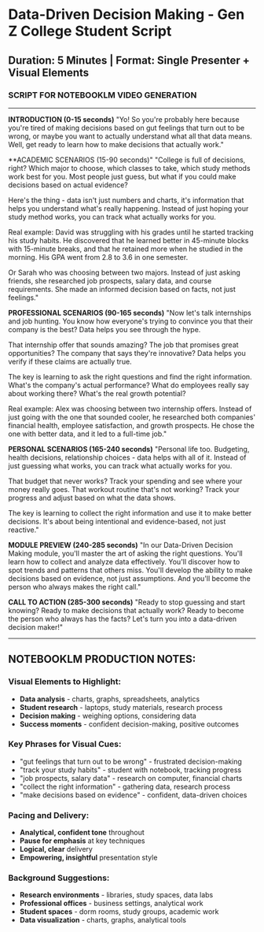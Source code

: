 # Data-Driven Decision Making - Gen Z College Student Script

## Duration: 5 Minutes | Format: Single Presenter + Visual Elements

### SCRIPT FOR NOTEBOOKLM VIDEO GENERATION

---

**INTRODUCTION (0-15 seconds)**
"Yo! So you're probably here because you're tired of making decisions based on gut feelings that turn out to be wrong, or maybe you want to actually understand what all that data means. Well, get ready to learn how to make decisions that actually work."

**ACADEMIC SCENARIOS (15-90 seconds)"
"College is full of decisions, right? Which major to choose, which classes to take, which study methods work best for you. Most people just guess, but what if you could make decisions based on actual evidence?

Here's the thing - data isn't just numbers and charts, it's information that helps you understand what's really happening. Instead of just hoping your study method works, you can track what actually works for you.

Real example: David was struggling with his grades until he started tracking his study habits. He discovered that he learned better in 45-minute blocks with 15-minute breaks, and that he retained more when he studied in the morning. His GPA went from 2.8 to 3.6 in one semester.

Or Sarah who was choosing between two majors. Instead of just asking friends, she researched job prospects, salary data, and course requirements. She made an informed decision based on facts, not just feelings."

**PROFESSIONAL SCENARIOS (90-165 seconds)**
"Now let's talk internships and job hunting. You know how everyone's trying to convince you that their company is the best? Data helps you see through the hype.

That internship offer that sounds amazing? The job that promises great opportunities? The company that says they're innovative? Data helps you verify if these claims are actually true.

The key is learning to ask the right questions and find the right information. What's the company's actual performance? What do employees really say about working there? What's the real growth potential?

Real example: Alex was choosing between two internship offers. Instead of just going with the one that sounded cooler, he researched both companies' financial health, employee satisfaction, and growth prospects. He chose the one with better data, and it led to a full-time job."

**PERSONAL SCENARIOS (165-240 seconds)**
"Personal life too. Budgeting, health decisions, relationship choices - data helps with all of it. Instead of just guessing what works, you can track what actually works for you.

That budget that never works? Track your spending and see where your money really goes. That workout routine that's not working? Track your progress and adjust based on what the data shows.

The key is learning to collect the right information and use it to make better decisions. It's about being intentional and evidence-based, not just reactive."

**MODULE PREVIEW (240-285 seconds)**
"In our Data-Driven Decision Making module, you'll master the art of asking the right questions. You'll learn how to collect and analyze data effectively. You'll discover how to spot trends and patterns that others miss. You'll develop the ability to make decisions based on evidence, not just assumptions. And you'll become the person who always makes the right call."

**CALL TO ACTION (285-300 seconds)**
"Ready to stop guessing and start knowing? Ready to make decisions that actually work? Ready to become the person who always has the facts? Let's turn you into a data-driven decision maker!"

---

## NOTEBOOKLM PRODUCTION NOTES:

### Visual Elements to Highlight:
- **Data analysis** - charts, graphs, spreadsheets, analytics
- **Student research** - laptops, study materials, research process
- **Decision making** - weighing options, considering data
- **Success moments** - confident decision-making, positive outcomes

### Key Phrases for Visual Cues:
- "gut feelings that turn out to be wrong" - frustrated decision-making
- "track your study habits" - student with notebook, tracking progress
- "job prospects, salary data" - research on computer, financial charts
- "collect the right information" - gathering data, research process
- "make decisions based on evidence" - confident, data-driven choices

### Pacing and Delivery:
- **Analytical, confident tone** throughout
- **Pause for emphasis** at key techniques
- **Logical, clear** delivery
- **Empowering, insightful** presentation style

### Background Suggestions:
- **Research environments** - libraries, study spaces, data labs
- **Professional offices** - business settings, analytical work
- **Student spaces** - dorm rooms, study groups, academic work
- **Data visualization** - charts, graphs, analytical tools





